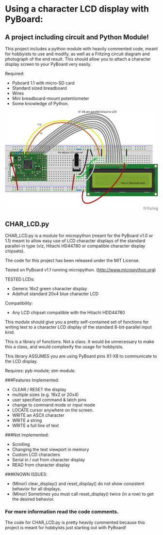 # Using a character LCD display with PyBoard:
## A project including circuit and Python Module!

This project includes a python module with heavily commented code, meant for hobbyists to use and modify,  as well as a Fritzing circuit diagram and photograph of the end result.  This should allow you to attach a character display screen to your PyBoard very easily. 

Required:  
   - Pyboard 1.1 with micro-SD card 
   - Standard sized breadboard
   - Wires
   - Mini breadboard-mount potentiometer
   - Some knowledge of Python.

![Connection diagram](https://github.com/scitoast/pyboard-LCD-character-display/blob/master/PYBOARD_20x4_DISPLAY_SCHEM_bb.png)

## CHAR_LCD.py   
CHAR_LCD.py is a module for micropython (meant for the PyBoard v1.0 or 1.1) meant to allow easy use of LCD character displays of the standard parallel-in type (viz, Hitachi HD44780 or compatible character display chipsets).  

The code for this project has been released under the MIT License.

Tested on PyBoard v1.1  running micropython.
   (http://www.micropython.org)


TESTED LCDs:
   - Generic 16x2 green character display
   - Adafruit standard 20x4 blue character LCD 
 
 Compatibility:
   - Any LCD chipset compatible with the Hitachi HDD44780


This module should give you a pretty self-contained
set of functions for writing text to a character LCD
display of the standard 8-bit-parallel input kind.  

This is a library of functions.  Not a class.  It would be 
unnecessary to make this a class, and would complexify 
the usage for hobbyists.
 
This library ASSUMES you are using PyBoard pins  X1-X8  to
communicate to the LCD display. 


Requires:    pyb  module;  stm  module.

###Features Implemented:
   - CLEAR / RESET the display
   - multiple sizes (e.g. 16x2  or 20x4)
   - user specified command & latch pins
   - change to command mode or input mode
   - LOCATE cursor anywhere on the screen.
   - WRITE an ASCII character
   - WRITE a string
   - WRITE a full line of text

###Not Implemented:  
   - Scrolling 
   - Changing the text viewport in memory
   - Custom LCD characters
   - Serial in / out from character display
   - READ from character display

###KNOWN ISSUES:  
   - (Minor) clear_display() and reset_display() do not show consistent
  behavior for all displays.
   - (Minor) Sometimes you must call reset_display() twice  (in a row)
   to get the desired behavior.

### For more information read the code comments.  
The code for CHAR_LCD.py is pretty heavily commented because this project is meant for hobbyists just starting out with PyBoard!
